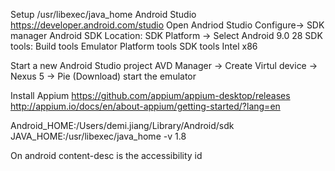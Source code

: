 Setup
/usr/libexec/java_home
Android Studio
https://developer.android.com/studio
Open Andriod Studio 
Configure->  SDK manager 
Android SDK Location: 
SDK Platform -> Select Android 9.0 28
SDK tools: 
Build tools
Emulator
Platform tools
SDK tools
Intel x86

Start a new Android Studio project
AVD Manager -> Create Virtul device -> Nexus 5 -> Pie (Download) start the emulator

Install Appium
https://github.com/appium/appium-desktop/releases
http://appium.io/docs/en/about-appium/getting-started/?lang=en

Android_HOME:/Users/demi.jiang/Library/Android/sdk
JAVA_HOME:/usr/libexec/java_home -v 1.8

On android content-desc is the accessibility id 
